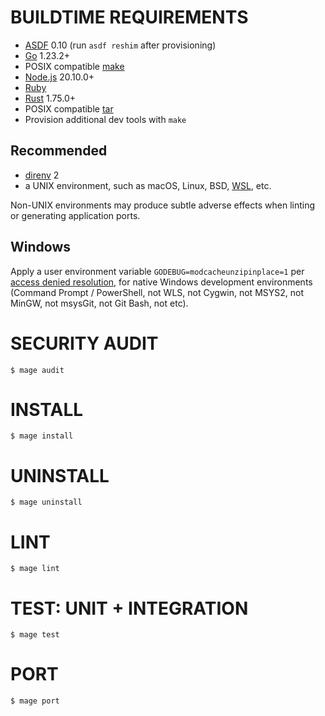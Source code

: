 # BUILDTIME REQUIREMENTS

* [ASDF](https://asdf-vm.com/) 0.10 (run `asdf reshim` after provisioning)
* [Go](https://go.dev/) 1.23.2+
* POSIX compatible [make](https://pubs.opengroup.org/onlinepubs/9699919799/utilities/make.html)
* [Node.js](https://nodejs.org/en) 20.10.0+
* [Ruby](https://www.ruby-lang.org/en/)
* [Rust](https://www.rust-lang.org/) 1.75.0+
* POSIX compatible [tar](https://pubs.opengroup.org/onlinepubs/7908799/xcu/tar.html)
* Provision additional dev tools with `make`

## Recommended

* [direnv](https://direnv.net/) 2
* a UNIX environment, such as macOS, Linux, BSD, [WSL](https://learn.microsoft.com/en-us/windows/wsl/), etc.

Non-UNIX environments may produce subtle adverse effects when linting or generating application ports.

## Windows

Apply a user environment variable `GODEBUG=modcacheunzipinplace=1` per [access denied resolution](https://github.com/golang/go/wiki/Modules/e93463d3e853031af84204dc5d3e2a9a710a7607#go-115), for native Windows development environments (Command Prompt / PowerShell, not WLS, not Cygwin, not MSYS2, not MinGW, not msysGit, not Git Bash, not etc).

# SECURITY AUDIT

```console
$ mage audit
```

# INSTALL

```console
$ mage install
```

# UNINSTALL

```console
$ mage uninstall
```

# LINT

```console
$ mage lint
```

# TEST: UNIT + INTEGRATION

```console
$ mage test
```

# PORT

```console
$ mage port
```
